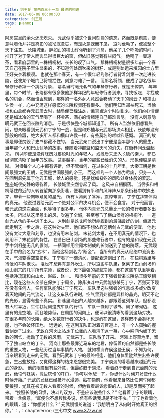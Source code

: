```yaml
---
title: 剑王朝 第两百三十一章 最终的相逢
date: 2017-06-08 06:00:03
categories: 剑王朝
tags: [Hannb]
---
```


阿房宫里的余火还未熄灭。
元武似乎被这个世间刻意的遗忘，然而既是刻意，便意味着他并非是真正的被彻底遗忘，而是故意视而不见。
这时他动了，便被整个天下注意。
长陵城里，胖如山的横山许侯听到了消息，他呆了几个呼吸的时间，推开了对于常人而言显得很巨大的窗，但依旧感觉到有些闷气。
他喝了一壶凉茶，看着府邸里的一株梧桐树，长长的叹了口气。
那株梧桐树是很多年前一个春天自己在院子里生出来的，不知道何处风吹来的树籽，或是别处运来填园的土方里正好夹杂着根须。
也就在那个春天，有一个很年轻的修行者背着剑第一次走进长陵，还被某个城门卫将领拦住，刻意刁难了一番。
而那名将领，便成了那名很年轻修行者第一个挑战对象。
那名当时毫无名气的年轻修行者，就是王惊梦。
每年里，每个时节，长陵都有很多像他那样年纪的年轻修行者到来，寻找饭吃，寻找成名的机会，然而谁会想到，那样的一名外乡人竟然会卷动了天下的风云？
和横山许侯一样，心中充满这样感慨的长陵权贵还有很多。
他们明知当郑袖死去，当徐福和白启都弃元武而去时，结局便已经注定，但真当这个时刻到来，他们的心情便还是如冰冷的天气里喝了一杯冷茶，满心的情绪连自己都难言明。
没有人刻意隐瞒元武正在回长陵的消息。
于是很快整个城都知道了。
所有人当然依旧想看热闹，想亲眼看到元武和丁宁的一战，但是和郑袖与元武那场决斗相比，长陵却没有那般的喧嚣，绝大多所人都和横山许侯一样，有些莫名的唏嘘和感慨。
真正的故事是即便焚毁了史书都藏不住的。
当元武亲口说出丁宁便是当年那个人的重生，当年那个人和巴山剑场的故事，便随着神都监和监天司的消失，在街巷间泛滥起来。
所以即便是没有经历过那段时光的年轻人，或者后来迁入长陵的秦人，都已经彻底清晰了当年的故事。
故事越多，当年的那些已经消失的人，形象便越是清晰。
对错每个人心中都有评断，但不管如何，在过往的十几年里，大秦王朝是世间最强大的王朝，元武是世间最强的帝王。
而这样的一个人修为尽废，只身一人在回到原先属于他的王城，给人的感觉，还是犹如初冬的风吹过身体般的萧瑟。
整座城很安静的等待着。
长陵城里突然卷起了风。
这风来自梧桐落。
当很多和梧桐落住的近的人转首望向那条街巷，便看到有平和的风阵阵从那条街巷中吹拂出来，带着一些肉眼可见的星光。
所有人猜到了答案，震惊难言。
丁宁在排空体内的真元。
他说过要给元武一个绝对公平的决斗机会，便不会食言。
对于他而言，和元武的这次会面，也等待了很多年。
他体内真元的总量比一般的修行者要多出太多，所以从这里卷出的风，吹遍了全城，甚至卷飞了横山侯府的梧桐叶。
一道剑光从他的手中透了出来。
大刑剑是这世间他所能找到的最强最好的剑，但逼元武走到这一步之后，在这种对决里，他自然不想依靠这柄剑占元武的便宜。
他也没有太过大意和刻意，也没有用末花剑。
末花剑太短，在不用真元的情况下，也利用不了末花剑的特性。
在昔日巴山剑场的那些修行者中，也有的是和现在元武手中剑相差无几的佩剑。
一柄同样用金刚木制成的长剑送到了他的院落。
元武现在手中的剑名为“玄木”，而他这柄剑名为“断金”。
当所有的真元从经络中流淌出来，气海变得空空如也，丁宁喝了一碗清水，便配着这剑出了门。
在梧桐落里等待他的车队很长。
谁也不想再有意外发生，所以这些车队里，聚集了巴山剑场和岷山剑宗的几乎所有宗师，或者说，天下最强的那些宗师，都在这些车队里等着，包括净琉璃和白山水、赵四、赵一。
和很多年前的天下强者皆来长陵杀王惊梦相比，现在这些人全部在保护丁宁周全，除非决斗中元武能够杀死丁宁，否则天下现在没有任何人，任何军队能够让丁宁死去。
车队里这些强者的气息或多或少改变着天地间的元气流动，让这支车队行进时，空气里到处都是异样的晶光，明灭不定的光影，显得有些不真实。
街巷里涌出的人越来越多，都跟着这列车队，但都没有太过靠近，生怕打扰到这支车队的行进。
车队一直到了城外，到了渭河边。
这里有的是空地，而且地势低，在周围的河岗上，便可以很清晰的看到这场对决。
在很多年前的长陵，绝大多数修行者的决斗，也是约在这里，这样既不会损坏房屋，也不会破坏田地。
远远的，在这列车队正对着的官道上，有一个人孤独的握着剑走了过来。
无数在河岗上站定了位置的人看清了这一幕，心中瞬间勾起了无数的回忆，搅动了无数的风雨。
元武来了。
车队散了开来。
河滩上野草地里，留下了独自站立的丁宁。
河岗上那些最靠近马车的地段，停留着的自然都是些长陵的重要人物，一些经历过当年事情的人物。
就如横山许侯这些王侯，不知为何，当亲眼看到走来的元武，看到元武和丁宁的最终相逢，他们身体里陡然生出些许疲惫，生出些放松，又觉得这样的结束恩怨很完美。
丁宁淡淡的看着越来越近的元武的身影。
他的眼瞳里有些冷意，但最终趋于淡漠。
看着终于走到自己面前的元武，他语气轻淡，有些厌憎的开口，“你可以休憩一下，你想什么时候开始便什么时候开始。”
元武的发丝已经被汗水浸透，黏在额前，他看起来当然比任何时候都要狼狈，尤其在被无数人看着的时候，但他看着最该忿恨的人，却是反而笑了起来。
“按照长陵的习惯，决斗的双方，不是应该说些什么？”
他看着丁宁的眼睛，带着一丝疯意，“即便你不想和我多说，但有些话我却是不吐不快。”
丁宁也看着他的眼睛，道：“你想说什么？”
元武慢慢的说道：“我想明白了从何时开始真正的恨你。”
：。：chaptererror;
(三七中文 www.37zw.net
